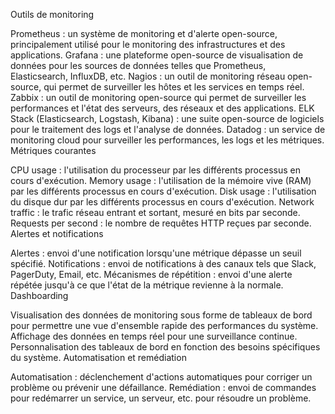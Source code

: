 Outils de monitoring

Prometheus : un système de monitoring et d'alerte open-source, principalement utilisé pour le monitoring des infrastructures et des applications.
Grafana : une plateforme open-source de visualisation de données pour les sources de données telles que Prometheus, Elasticsearch, InfluxDB, etc.
Nagios : un outil de monitoring réseau open-source, qui permet de surveiller les hôtes et les services en temps réel.
Zabbix : un outil de monitoring open-source qui permet de surveiller les performances et l'état des serveurs, des réseaux et des applications.
ELK Stack (Elasticsearch, Logstash, Kibana) : une suite open-source de logiciels pour le traitement des logs et l'analyse de données.
Datadog : un service de monitoring cloud pour surveiller les performances, les logs et les métriques.
Métriques courantes

CPU usage : l'utilisation du processeur par les différents processus en cours d'exécution.
Memory usage : l'utilisation de la mémoire vive (RAM) par les différents processus en cours d'exécution.
Disk usage : l'utilisation du disque dur par les différents processus en cours d'exécution.
Network traffic : le trafic réseau entrant et sortant, mesuré en bits par seconde.
Requests per second : le nombre de requêtes HTTP reçues par seconde.
Alertes et notifications

Alertes : envoi d'une notification lorsqu'une métrique dépasse un seuil spécifié.
Notifications : envoi de notifications à des canaux tels que Slack, PagerDuty, Email, etc.
Mécanismes de répétition : envoi d'une alerte répétée jusqu'à ce que l'état de la métrique revienne à la normale.
Dashboarding

Visualisation des données de monitoring sous forme de tableaux de bord pour permettre une vue d'ensemble rapide des performances du système.
Affichage des données en temps réel pour une surveillance continue.
Personnalisation des tableaux de bord en fonction des besoins spécifiques du système.
Automatisation et remédiation

Automatisation : déclenchement d'actions automatiques pour corriger un problème ou prévenir une défaillance.
Remédiation : envoi de commandes pour redémarrer un service, un serveur, etc. pour résoudre un problème.